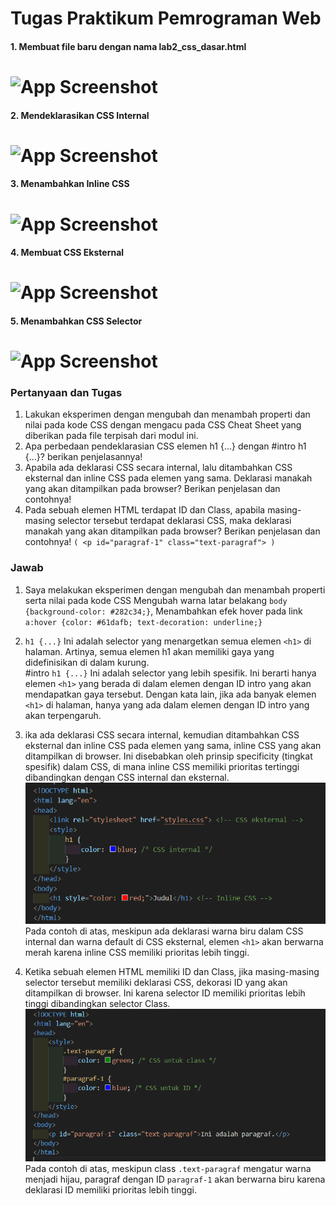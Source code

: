
# Tugas Praktikum Pemrograman Web

#### 1. Membuat file baru dengan nama lab2_css_dasar.html 

# ![App Screenshot](.Images2/1.png) 

#### 2. Mendeklarasikan CSS Internal

# ![App Screenshot](./Images2/2.png) 

#### 3. Menambahkan Inline CSS

# ![App Screenshot](./Images2/3.png) 

#### 4. Membuat CSS Eksternal

# ![App Screenshot](./Images2/4.png) 

#### 5. Menambahkan CSS Selector

# ![App Screenshot](./Images2/5.png) 

### Pertanyaan dan Tugas
1. Lakukan eksperimen dengan mengubah dan menambah properti dan nilai pada kode CSS
dengan mengacu pada CSS Cheat Sheet yang diberikan pada file terpisah dari modul ini.
2. Apa perbedaan pendeklarasian CSS elemen h1 {...} dengan #intro h1 {...}? berikan
penjelasannya!
3. Apabila ada deklarasi CSS secara internal, lalu ditambahkan CSS eksternal dan inline CSS pada
elemen yang sama. Deklarasi manakah yang akan ditampilkan pada browser? Berikan
penjelasan dan contohnya!
4. Pada sebuah elemen HTML terdapat ID dan Class, apabila masing-masing selector tersebut
terdapat deklarasi CSS, maka deklarasi manakah yang akan ditampilkan pada browser?
Berikan penjelasan dan contohnya! `( <p id="paragraf-1" class="text-paragraf"> )`

### Jawab
1. Saya melakukan eksperimen dengan mengubah dan menambah properti serta nilai pada kode CSS Mengubah warna latar belakang `body {background-color: #282c34;}`, Menambahkan efek hover pada link `a:hover {color: #61dafb; text-decoration: underline;}`

2. `h1 {...}` Ini adalah selector yang menargetkan semua elemen `<h1>` di halaman. Artinya, semua elemen h1 akan memiliki gaya yang didefinisikan di dalam kurung.<br>
#intro `h1 {...}` Ini adalah selector yang lebih spesifik. Ini berarti hanya elemen `<h1>` yang berada di dalam elemen dengan ID intro yang akan mendapatkan gaya tersebut. Dengan kata lain, jika ada banyak elemen `<h1>` di halaman, hanya yang ada dalam elemen dengan ID intro yang akan terpengaruh.

3. ika ada deklarasi CSS secara internal, kemudian ditambahkan CSS eksternal dan inline CSS pada elemen yang sama, inline CSS yang akan ditampilkan di browser. Ini disebabkan oleh prinsip specificity (tingkat spesifik) dalam CSS, di mana inline CSS memiliki prioritas tertinggi dibandingkan dengan CSS internal dan eksternal.
![App Screenshot](./Images2/6.png) 
Pada contoh di atas, meskipun ada deklarasi warna biru dalam CSS internal dan warna default di CSS eksternal, elemen `<h1>` akan berwarna merah karena inline CSS memiliki prioritas lebih tinggi.

4. Ketika sebuah elemen HTML memiliki ID dan Class, jika masing-masing selector tersebut memiliki deklarasi CSS, dekorasi ID yang akan ditampilkan di browser. Ini karena selector ID memiliki prioritas lebih tinggi dibandingkan selector Class.
![App Screenshot](./Images2/7.png)
Pada contoh di atas, meskipun class `.text-paragraf` mengatur warna menjadi hijau, paragraf dengan ID `paragraf-1` akan berwarna biru karena deklarasi ID memiliki prioritas lebih tinggi.

